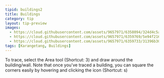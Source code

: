 ```yaml
---
tipid: buildings2
title: Buildings
category: tip
layout: tip-preview
images:
  - https://cloud.githubusercontent.com/assets/9657971/6358094/324d4c5a-bc37-11e4-808a-47a0fdb59700.png
  - https://cloud.githubusercontent.com/assets/9657971/6359769/5e94f216-bc43-11e4-8bf3-11fa9306acae.gif
  - https://cloud.githubusercontent.com/assets/9657971/6359733/31396b30-bc43-11e4-8780-c661dfc96d7c.png
tags: [Karangetang, Buildings]
---
```


To trace, select the Area tool (Shortcut: 3) and draw around the building/wall. Note that once you've traced a building, you can square the corners easily by hovering and clicking the icon (Shortcut: s)
